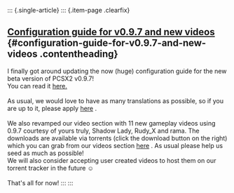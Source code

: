 ::: {.single-article}
::: {.item-page .clearfix}
## [Configuration guide for v0.9.7 and new videos](/104-configuration-guide-for-v0-9-7-and-new-videos.html) {#configuration-guide-for-v0.9.7-and-new-videos .contentheading}

I finally got around updating the now (huge) configuration guide for the
new beta version of PCSX2 v0.9.7!\
You can read it
[here.](http://forums.pcsx2.net/Thread-Official-English-PCSX2-configuration-guide-v0-9-7)\
\
As usual, we would love to have as many translations as possible, so if
you are up to it, please apply
[here](http://forums.pcsx2.net/Thread-Guide-translation-applications) .\
\
We also revamped our video section with 11 new gameplay videos using
0.9.7 courtesy of yours truly, Shadow Lady, Rudy_X and rama. The
downloads are available via torrents (click the download button on the
right) which you can grab from our videos section
[here](/demo-videos-screenshots/videos.html) . As usual please help us
seed as much as possible!\
We will also consider accepting user created videos to host them on our
torrent tracker in the future
☺️\
\
That\'s all for now!
:::
:::
